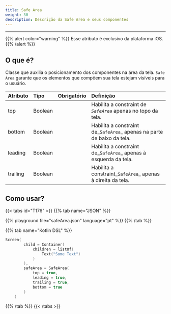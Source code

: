 ```yaml
---
title: Safe Area
weight: 30
description: Descrição da Safe Area e seus componentes
---
```


---

{{% alert color="warning" %}}
Esse atributo é exclusivo da plataforma iOS. 
{{% /alert %}}

## **O que é?**

Classe que auxilia o posicionamento dos componentes na área da tela. `Safe Area` garante que os elementos que compõem sua tela estejam visíveis para o usuário.

| **Atributo** | **Tipo** | Obrigatório | **Definição** |
| :--- | :--- | :---: | :--- |
| top | Boolean |   | Habilita a constraint de _`SafeArea`_ apenas no topo da tela. |
| bottom | Boolean |   | Habilita a constraint de_`SafeArea`_ apenas na parte de baixo da tela. |
| leading | Boolean |   | Habilita a constraint de_`SafeArea`_ apenas à esquerda da tela. |
| trailing | Boolean |   | Habilita a constraint_`SafeArea`_ apenas à direita da tela. |

## Como usar?

{{< tabs id="T176" >}}
{{% tab name="JSON" %}}
<!-- json-playground:safeArea.json
{
   "_beagleComponent_":"beagle:screenComponent",
   "safeArea":{
      "top":true,
      "leading":true,
      "bottom":true,
      "trailing":true
   },
   "child":{
      "_beagleComponent_":"beagle:container",
      "children":[
         {
            "_beagleComponent_":"beagle:text",
            "text":"Some Text"
         }
      ]
   }
}
-->
{{% playground file="safeArea.json" language="pt" %}}
{{% /tab %}}

{{% tab name="Kotlin DSL" %}}
```kotlin
Screen(
        child = Container(
            children = listOf(
                Text("Some Text")
            )
        ),
        safeArea = SafeArea(
            top = true,
            leading = true,
            trailing = true,
            bottom = true
        )
    )
```
{{% /tab %}}
{{< /tabs >}}
